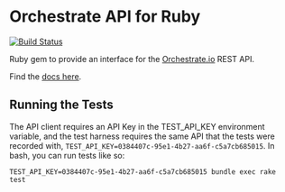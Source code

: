 Orchestrate API for Ruby
========================
[![Build Status](https://travis-ci.org/orchestrate-io/orchestrate-ruby.png?branch=master)](https://travis-ci.org/orchestrate-io/orchestrate-ruby)

Ruby gem to provide an interface for the [Orchestrate.io](http://orchestrate.io) REST API.

Find the [docs here](http://jimcar.github.io/orchestrate/Orchestrate/API.html).

## Running the Tests

The API client requires an API Key in the TEST_API_KEY environment variable,
and the test harness requires the same API that the tests were recorded with,
`TEST_API_KEY=0384407c-95e1-4b27-aa6f-c5a7cb685015`.  In bash, you can run
tests like so:

    TEST_API_KEY=0384407c-95e1-4b27-aa6f-c5a7cb685015 bundle exec rake test
